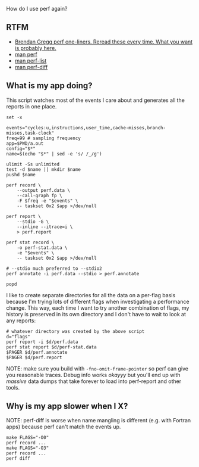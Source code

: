 <!--
layout: post
title: Linux Perf Notes
permalink: /perf
category: linux, c++, perfanalysis
wip: false
cat: cs
-->

How do I use perf again?


## RTFM

* [Brendan Gregg perf one-liners. Reread these every time. What you want is probably here.](https://www.brendangregg.com/perf.html)
* [man perf](https://www.man7.org/linux/man-pages/man1/perf.1.html)
* [man perf-list](https://www.man7.org/linux/man-pages/man1/perf-list.1.html)
* [man perf-diff](https://www.man7.org/linux/man-pages/man1/perf-diff.1.html)

## What is my app doing?

This script watches most of the events I care about and generates all the reports in one place.

```
set -x

events="cycles:u,instructions,user_time,cache-misses,branch-misses,task-clock"
freq=99 # sampling frequency
app=$PWD/a.out
config="$*"
name=$(echo "$*" | sed -e 's/ /_/g')

ulimit -Ss unlimited
test -d $name || mkdir $name
pushd $name

perf record \
    --output perf.data \
    --call-graph fp \
    -F $freq -e "$events" \
    -- taskset 0x2 $app >/dev/null

perf report \
    --stdio -G \
    --inline --itrace=i \
    > perf.report

perf stat record \
    -o perf-stat.data \
    -e "$events" \
    -- taskset 0x2 $app >/dev/null

# --stdio much preferred to --stdio2
perf annotate -i perf.data --stdio > perf.annotate

popd
```

I like to create separate directories for all the data on a per-flag basis because I'm trying lots of different flags when investigating a performance change.
This way, each time I want to try another combination of flags, my history is preserved in its own directory and I don't have to wait to look at any reports:

```
# whatever directory was created by the above script
d="flags"
perf report -i $d/perf.data
perf stat report $d/perf-stat.data
$PAGER $d/perf.annotate
$PAGER $d/perf.report
```

NOTE: make sure you build with `-fno-omit-frame-pointer` so perf can give you reasonable traces.
Debug info works _okayyy_ but you'll end up with _massive_ data dumps that take forever to load into perf-report and other tools.

## Why is my app slower when I X?

NOTE: perf-diff is worse when name mangling is different (e.g. with Fortran apps) because perf can't match the events up.

```
make FLAGS="-O0"
perf record ...
make FLAGS="-O3"
perf record ...
perf diff
```
